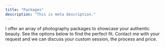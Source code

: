 ```yaml
---
title: "Packages"
description: "This is meta description."
---
```


 I offer an array of photography packages to showcase your authentic beauty. See the options below to find the perfect fit. Contact me with your request and we can discuss your custom session, the process and price.     